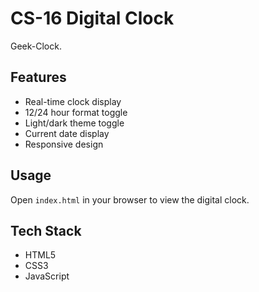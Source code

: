 # CS-16 Digital Clock

Geek-Clock.

## Features

- Real-time clock display
- 12/24 hour format toggle
- Light/dark theme toggle
- Current date display
- Responsive design

## Usage

Open `index.html` in your browser to view the digital clock.

## Tech Stack

- HTML5
- CSS3
- JavaScript
